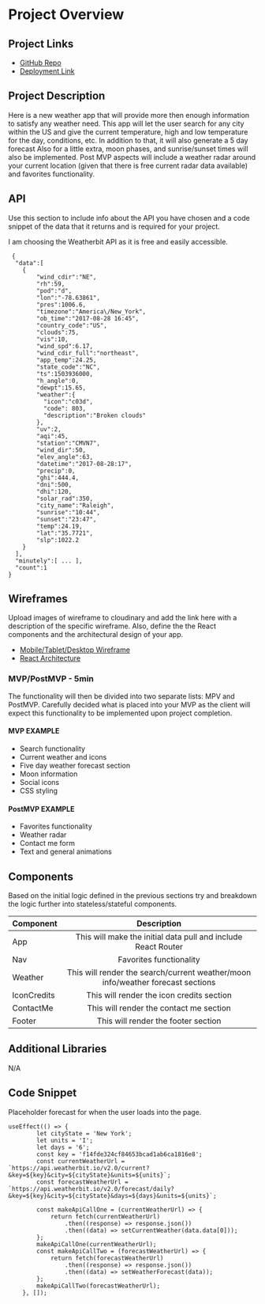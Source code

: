 # Project Overview

## Project Links

- [GitHub Repo](https://github.com/ingl3585/project-two)
- [Deployment Link](https://ingl3585.github.io/weather-app/)

## Project Description

Here is a new weather app that will provide more then enough information to satisfy any weather need. This app will let the user search for any city within the US and give the current temperature, high and low temperature for the day, conditions, etc. In addition to that, it will also generate a 5 day forecast Also for a little extra, moon phases, and sunrise/sunset times will also be implemented. Post MVP aspects will include a weather radar around your current location (given that there is free current radar data available) and favorites functionality.

## API

Use this section to include info about the API you have chosen and a code snippet of the data that it returns and is required for your project. 

I am choosing the Weatherbit API as it is free and easily accessible. 


```
 {  
  "data":[  
    {  
        "wind_cdir":"NE",
        "rh":59,
        "pod":"d",
        "lon":"-78.63861",
        "pres":1006.6,
        "timezone":"America\/New_York",
        "ob_time":"2017-08-28 16:45",
        "country_code":"US",
        "clouds":75,
        "vis":10,
        "wind_spd":6.17,
        "wind_cdir_full":"northeast",
        "app_temp":24.25,
        "state_code":"NC",
        "ts":1503936000,
        "h_angle":0,
        "dewpt":15.65,
        "weather":{  
          "icon":"c03d",
          "code": 803,
          "description":"Broken clouds"
        },
        "uv":2,
        "aqi":45,
        "station":"CMVN7",
        "wind_dir":50,
        "elev_angle":63,
        "datetime":"2017-08-28:17",
        "precip":0,
        "ghi":444.4,
        "dni":500,
        "dhi":120,
        "solar_rad":350,
        "city_name":"Raleigh",
        "sunrise":"10:44",
        "sunset":"23:47",
        "temp":24.19,
        "lat":"35.7721",
        "slp":1022.2
    }
  ],
  "minutely":[ ... ],
  "count":1
}
```

## Wireframes

Upload images of wireframe to cloudinary and add the link here with a description of the specific wireframe. Also, define the the React components and the architectural design of your app.

- [Mobile/Tablet/Desktop Wireframe](https://imgur.com/2u310kg)
- [React Architecture](https://imgur.com/zVFztYU)


### MVP/PostMVP - 5min

The functionality will then be divided into two separate lists: MPV and PostMVP.  Carefully decided what is placed into your MVP as the client will expect this functionality to be implemented upon project completion.  

#### MVP EXAMPLE

- Search functionality
- Current weather and icons
- Five day weather forecast section
- Moon information
- Social icons
- CSS styling

#### PostMVP EXAMPLE

- Favorites functionality
- Weather radar
- Contact me form
- Text and general animations

## Components

Based on the initial logic defined in the previous sections try and breakdown the logic further into stateless/stateful components. 

| Component | Description | 
| --- | :---: |  
| App | This will make the initial data pull and include React Router| 
| Nav | Favorites functionality | 
| Weather | This will render the search/current weather/moon info/weather forecast sections |
| IconCredits | This will render the icon credits section |
| ContactMe | This will render the contact me section |  
| Footer | This will render the footer section | 

## Additional Libraries
N/A

## Code Snippet
Placeholder forecast for when the user loads into the page.

```
useEffect(() => {
		let cityState = 'New York';
		let units = 'I';
		let days = '6';
		const key = 'f14fde324cf84653bcad1ab6ca1816e8';
		const currentWeatherUrl = `https://api.weatherbit.io/v2.0/current?&key=${key}&city=${cityState}&units=${units}`;
		const forecastWeatherUrl = `https://api.weatherbit.io/v2.0/forecast/daily?&key=${key}&city=${cityState}&days=${days}&units=${units}`;

		const makeApiCallOne = (currentWeatherUrl) => {
			return fetch(currentWeatherUrl)
				.then((response) => response.json())
				.then((data) => setCurrentWeather(data.data[0]));
		};
		makeApiCallOne(currentWeatherUrl);
		const makeApiCallTwo = (forecastWeatherUrl) => {
			return fetch(forecastWeatherUrl)
				.then((response) => response.json())
				.then((data) => setWeatherForecast(data));
		};
		makeApiCallTwo(forecastWeatherUrl);
	}, []);
```